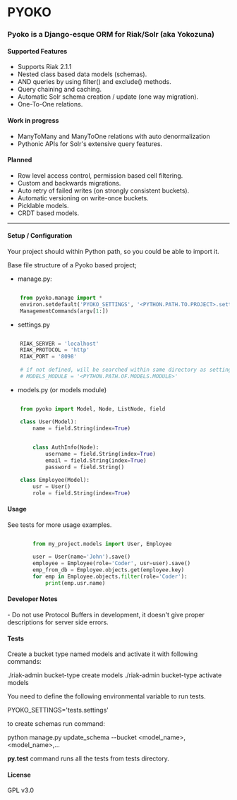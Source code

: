 # PYOKO #


### Pyoko is a Django-esque ORM for Riak/Solr (aka Yokozuna)  ###

#### Supported Features ####
- Supports Riak 2.1.1
- Nested class based data models (schemas).
- AND queries by using filter() and exclude() methods.
- Query chaining and caching.
- Automatic Solr schema creation / update (one way migration).
- One-To-One relations.

#### Work in progress ####
- ManyToMany and ManyToOne relations with auto denormalization
- Pythonic APIs for Solr's extensive query features.

#### Planned ####
- Row level access control, permission based cell filtering. 
- Custom and backwards migrations.
- Auto retry of failed writes (on strongly consistent buckets).  
- Automatic versioning on write-once buckets.
- Picklable models.
- CRDT based models.

---

#### Setup / Configuration ####

Your project should within Python path, so you could be able to import it.

Base file structure of a Pyoko based project;

- manage.py:

```python

    from pyoko.manage import *
    environ.setdefault('PYOKO_SETTINGS', '<PYTHON.PATH.TO.PROJECT>.settings')
    ManagementCommands(argv[1:])

```

- settings.py

```python

    RIAK_SERVER = 'localhost'
    RIAK_PROTOCOL = 'http'
    RIAK_PORT = '8098'
    
    # if not defined, will be searched within same directory as settings.py
    # MODELS_MODULE = '<PYTHON.PATH.OF.MODELS.MODULE>'

```


- models.py (or models module)

```python

    from pyoko import Model, Node, ListNode, field

    class User(Model):
        name = field.String(index=True)

        
        class AuthInfo(Node):
            username = field.String(index=True)
            email = field.String(index=True)
            password = field.String()

    class Employee(Model):
        usr = User()
        role = field.String(index=True)

```

#### Usage ####

See tests for more usage examples.

```python

        from my_project.models import User, Employee
        
        user = User(name='John').save()
        employee = Employee(role='Coder', usr=user).save()
        emp_from_db = Employee.objects.get(employee.key)
        for emp in Employee.objects.filter(role='Coder'):
            print(emp.usr.name)

```

#### Developer Notes ####

\- Do not use Protocol Buffers in development, it doesn't give proper descriptions for server side errors.


#### Tests ####

Create a bucket type named models and activate it with following commands:

./riak-admin bucket-type create models
./riak-admin bucket-type activate models

You need to define the following environmental variable to run tests. 

PYOKO_SETTINGS='tests.settings'

to create schemas run command:

python manage.py update_schema --bucket <model_name>,<model_name>,...

**py.test** command runs all the tests from tests directory.

#### License ####

GPL v3.0
